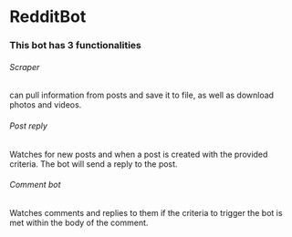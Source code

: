 # RedditBot

<h3> This bot has 3 functionalities </h3>

<h6>Scraper</h6>
can pull information from posts and save it to file, as well as download photos and videos.<br >

<h6>Post reply</h6>
Watches for new posts and when a post is created with the provided criteria. The bot will send a reply to the post.<br >

<h6>Comment bot</h6>
Watches comments and replies to them if the criteria to trigger the bot is met within the body of the comment.<br >
